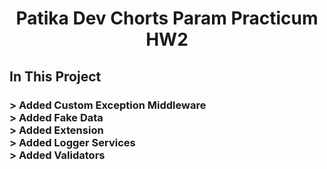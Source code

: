 <h1 align = center> Patika Dev Chorts Param Practicum HW2
<h2>In This Project 
<h3>> Added Custom Exception Middleware </br>
> Added Fake Data </br>
> Added Extension </br>
> Added Logger Services</br>
> Added Validators
